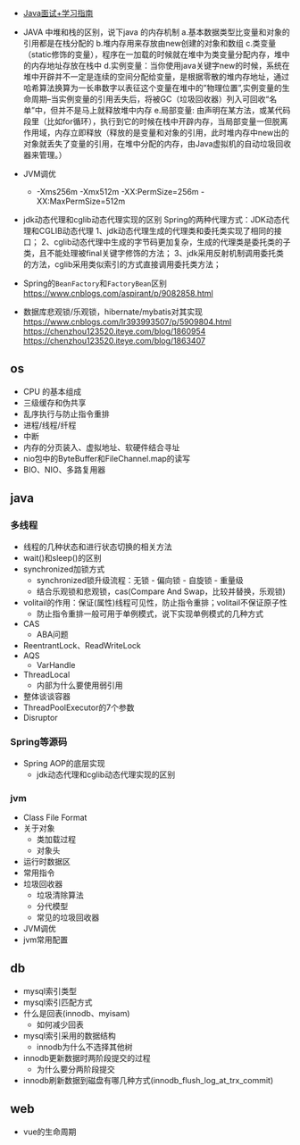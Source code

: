 
- [Java面试+学习指南](https://javaguide.cn/)


- JAVA 中堆和栈的区别，说下java 的内存机制
a.基本数据类型比变量和对象的引用都是在栈分配的
b.堆内存用来存放由new创建的对象和数组
c.类变量（static修饰的变量），程序在一加载的时候就在堆中为类变量分配内存，堆中的内存地址存放在栈中
d.实例变量：当你使用java关键字new的时候，系统在堆中开辟并不一定是连续的空间分配给变量，是根据零散的堆内存地址，通过哈希算法换算为一长串数字以表征这个变量在堆中的”物理位置”,实例变量的生命周期–当实例变量的引用丢失后，将被GC（垃圾回收器）列入可回收“名单”中，但并不是马上就释放堆中内存
e.局部变量: 由声明在某方法，或某代码段里（比如for循环），执行到它的时候在栈中开辟内存，当局部变量一但脱离作用域，内存立即释放（释放的是变量和对象的引用，此时堆内存中new出的对象就丢失了变量的引用，在堆中分配的内存，由Java虚拟机的自动垃圾回收器来管理。）

- JVM调优
    - -Xms256m -Xmx512m -XX:PermSize=256m -XX:MaxPermSize=512m


- jdk动态代理和cglib动态代理实现的区别
Spring的两种代理方式：JDK动态代理和CGLIB动态代理
1、jdk动态代理生成的代理类和委托类实现了相同的接口；
2、cglib动态代理中生成的字节码更加复杂，生成的代理类是委托类的子类，且不能处理被final关键字修饰的方法；
3、jdk采用反射机制调用委托类的方法，cglib采用类似索引的方式直接调用委托类方法；

- Spring的`BeanFactory`和`FactoryBean`区别 https://www.cnblogs.com/aspirant/p/9082858.html


- 数据库悲观锁/乐观锁，hibernate/mybatis对其实现
https://www.cnblogs.com/lr393993507/p/5909804.html
https://chenzhou123520.iteye.com/blog/1860954
https://chenzhou123520.iteye.com/blog/1863407

## os

- CPU 的基本组成
- 三级缓存和伪共享
- 乱序执行与防止指令重排
- 进程/线程/纤程
- 中断
- 内存的分页装入、虚拟地址、软硬件结合寻址
- nio包中的ByteBuffer和FileChannel.map的读写
- BIO、NIO、多路复用器

## java

### 多线程

- 线程的几种状态和进行状态切换的相关方法
- wait()和sleep()的区别
- synchronized加锁方式
    - synchronized锁升级流程：无锁 - 偏向锁 - 自旋锁 - 重量级
    - 结合乐观锁和悲观锁，cas(Compare And Swap，比较并替换，乐观锁)
- volitail的作用：保证(属性)线程可见性，防止指令重排；volitail不保证原子性
    - 防止指令重排一般可用于单例模式，说下实现单例模式的几种方式
- CAS
    - ABA问题
- ReentrantLock、ReadWriteLock
- AQS
    - VarHandle
- ThreadLocal
    - 内部为什么要使用弱引用
- 整体谈谈容器
- ThreadPoolExecutor的7个参数
- Disruptor

### Spring等源码

- Spring AOP的底层实现
    - jdk动态代理和cglib动态代理实现的区别

### jvm

- Class File Format
- 关于对象
    - 类加载过程
    - 对象头
- 运行时数据区
- 常用指令
- 垃圾回收器
    - 垃圾清除算法
    - 分代模型
    - 常见的垃圾回收器
- JVM调优
- jvm常用配置

## db

- mysql索引类型
- mysql索引匹配方式
- 什么是回表(innodb、myisam)
	- 如何减少回表
- mysql索引采用的数据结构
	- innodb为什么不选择其他树
- innodb更新数据时两阶段提交的过程
	- 为什么要分两阶段提交
- innodb刷新数据到磁盘有哪几种方式(innodb_flush_log_at_trx_commit)

## web

- vue的生命周期

